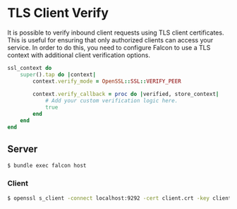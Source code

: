 # TLS Client Verify

It is possible to verify inbound client requests using TLS client certificates. This is useful for ensuring that only authorized clients can access your service. In order to do this, you need to configure Falcon to use a TLS context with additional client verification options.

```ruby
ssl_context do
	super().tap do |context|
		context.verify_mode = OpenSSL::SSL::VERIFY_PEER
		
		context.verify_callback = proc do |verified, store_context|
			# Add your custom verification logic here.
			true
		end
	end
end
```

## Server

``` bash
$ bundle exec falcon host
```

### Client

``` bash
$ openssl s_client -connect localhost:9292 -cert client.crt -key client.key
```
